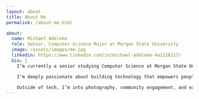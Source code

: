 ```yaml
---
layout: about
title: About Me
permalink: /about-me.html

about:
  name: Michael Adeleke
  role: Senior, Computer Science Major at Morgan State University
  image: /assets/images/me.jpg
  linkedin: https://www.linkedin.com/in/michael-adeleke-4a1228217/
  bio: |
    I’m currently a senior studying Computer Science at Morgan State University in Baltimore, Maryland. I expect to graduate in 2025.

    I’m deeply passionate about building technology that empowers people. Whether I’m writing code, collaborating on research, or leading a student organization, I love turning ideas into real, useful solutions.

    Outside of tech, I’m into photography, community engagement, and exploring how creativity blends with logic in everything I do.
---
```

